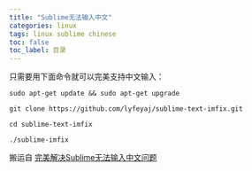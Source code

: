 ```yaml
---
title: "Sublime无法输入中文"
categories: linux  
tags: linux sublime chinese
toc: false
toc_label: 目录
---
```

只需要用下面命令就可以完美支持中文输入：

```
sudo apt-get update && sudo apt-get upgrade

git clone https://github.com/lyfeyaj/sublime-text-imfix.git

cd sublime-text-imfix

./sublime-imfix
```

搬运自
[完美解决Sublime无法输入中文问题](https://blog.csdn.net/CV_YOU/article/details/77702383)
